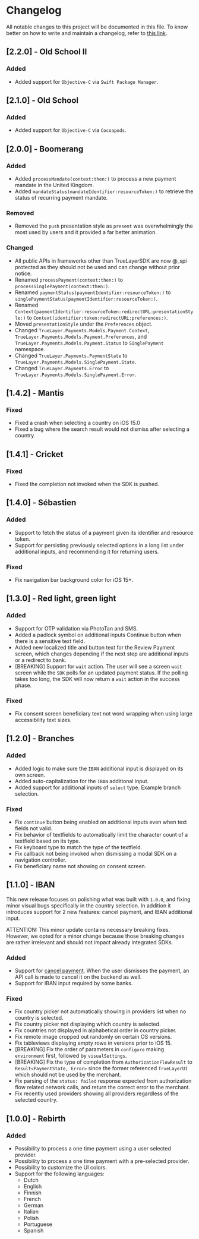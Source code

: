 # Changelog
All notable changes to this project will be documented in this file. To know better on how to write and maintain a changelog, refer to [this link](https://keepachangelog.com/en/1.0.0/).

## [2.2.0] - Old School II

### Added

- Added support for `Objective-C` via `Swift Package Manager`.

## [2.1.0] - Old School

### Added

- Added support for `Objective-C` via `Cocoapods`. 

## [2.0.0] - Boomerang

### Added

- Added `processMandate(context:then:)` to process a new payment mandate in the United Kingdom.
- Added `mandateStatus(mandateIdentifier:resourceToken:)` to retrieve the status of recurring payment mandate.

### Removed

- Removed the `push` presentation style as `present` was overwhelmingly the most used by users and it provided a far better animation.

### Changed

- All public APIs in frameworks other than TrueLayerSDK are now @_spi protected as they should not be used and can change without prior notice.
- Renamed `processPayment(context:then:)` to `processSinglePayment(context:then:)`.
- Renamed `paymentStatus(paymentIdentifier:resourceToken:)` to `singlePaymentStatus(paymentIdentifier:resourceToken:)`.
- Renamed `Context(paymentIdentifier:resourceToken:redirectURL:presentationStyle:)` to `Context(identifier:token:redirectURL:preferences:)`.
- Moved `presentationStyle` under the `Preferences` object.
- Changed `TrueLayer.Payments.Models.Payment.Context`, `TrueLayer.Payments.Models.Payment.Preferences`, and `TrueLayer.Payments.Models.Payment.Status` to  `SinglePayment` namespace.
- Changed `TrueLayer.Payments.PaymentState` to `TrueLayer.Payments.Models.SinglePayment.State`.
- Changed `TrueLayer.Payments.Error` to `TrueLayer.Payments.Models.SinglePayment.Error`.

## [1.4.2] - Mantis

### Fixed

- Fixed a crash when selecting a country on iOS 15.0
- Fixed a bug where the search result would not dismiss after selecting a country.

## [1.4.1] - Cricket

### Fixed

- Fixed the completion not invoked when the SDK is pushed.

## [1.4.0] - Sébastien

### Added

- Support to fetch the status of a payment given its identifier and resource token.
- Support for persisting previously selected options in a long list under additional inputs, and recommending it for returning users.

### Fixed

- Fix navigation bar background color for iOS 15+.

## [1.3.0] - Red light, green light

### Added

- Support for OTP validation via PhotoTan and SMS.
- Added a padlock symbol on additional inputs Continue button when there is a sensitive text field.
- Added new localized title and button text for the Review Payment screen, which changes depending if the next step are additional inputs or a redirect to bank.
- [BREAKING] Support for `wait` action. The user will see a screen `wait` screen while the `SDK` polls for an updated payment status. If the polling takes too long, the SDK will now return a `wait` action in the success phase.

### Fixed

- Fix consent screen beneficiary text not word wrapping when using large accessibility text sizes.

## [1.2.0] - Branches

### Added

- Added logic to make sure the `IBAN` additional input is displayed on its own screen.
- Added auto-capitalization for the `IBAN` additional input.
- Added support for additional inputs of `select` type. Example branch selection.

### Fixed

- Fix `continue` button being enabled on additional inputs even when text fields not valid. 
- Fix behavior of textfields to automatically limit the character count of a textfield based on its type.
- Fix keyboard type to match the type of the textfield.
- Fix callback not being invoked when dismissing a modal SDK on a navigation controller.
- Fix beneficiary name not showing on consent screen.

## [1.1.0] - IBAN

This new release focuses on polishing what was built with `1.0.0`, and fixing minor visual bugs specifically in the country selection. In addition it introduces support for 2 new features: cancel payment, and IBAN additional input.

ATTENTION: This minor update contains necessary breaking fixes. However, we opted for a minor change because those breaking changes are rather irrelevant and should not impact already integrated SDKs.

### Added

- Support for [cancel payment](https://docs.truelayer.com/reference/cancel-payment). When the user dismisses the payment, an API call is made to cancel it on the backend as well.
- Support for IBAN input required by some banks.

### Fixed

- Fix country picker not automatically showing in providers list when no country is selected.
- Fix country picker not displaying which country is selected.
- Fix countries not displayed in alphabetical order in country picker.
- Fix remote image cropped out randomly on certain OS versions.
- Fix tableviews displaying empty rows in versions prior to iOS 15.
- [BREAKING] Fix the order of parameters in `configure` making `environment` first, followed by `visualSettings`.
- [BREAKING] Fix the type of completion from `AuthorizationFlowResult` to `Result<PaymentState, Error>` since the former referenced `TrueLayerUI` which should not be used by the merchant.
- Fix parsing of the `status: failed` response expected from authorization flow related network calls, and return the correct error to the merchant.
- Fix recently used providers showing all providers regardless of the selected country.

## [1.0.0] - Rebirth

### Added

- Possibility to process a one time payment using a user selected provider.
- Possibility to process a one time payment with a pre-selected provider.
- Possibility to customize the UI colors.
- Support for the following languages:
  - Dutch
  - English
  - Finnish
  - French
  - German
  - Italian
  - Polish
  - Portuguese
  - Spanish
